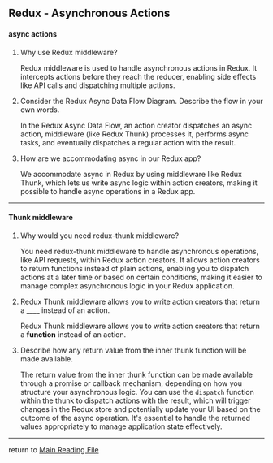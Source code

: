 ## Redux - Asynchronous Actions
#### async actions

1. Why use Redux middleware?

    Redux middleware is used to handle asynchronous actions in Redux. It intercepts actions before they reach the reducer, enabling side effects like API calls and dispatching multiple actions.

2. Consider the Redux Async Data Flow Diagram. Describe the flow in your own words.

    In the Redux Async Data Flow, an action creator dispatches an async action, middleware (like Redux Thunk) processes it, performs async tasks, and eventually dispatches a regular action with the result.
3. How are we accommodating async in our Redux app?

    We accommodate async in Redux by using middleware like Redux Thunk, which lets us write async logic within action creators, making it possible to handle async operations in a Redux app.

---- 
#### Thunk middleware

1. Why would you need redux-thunk middleware?

    You need redux-thunk middleware to handle asynchronous operations, like API requests, within Redux action creators. It allows action creators to return functions instead of plain actions, enabling you to dispatch actions at a later time or based on certain conditions, making it easier to manage complex asynchronous logic in your Redux application.

2. Redux Thunk middleware allows you to write action creators that return a ____ instead of an action.

    Redux Thunk middleware allows you to write action creators that return a **function** instead of an action.

3. Describe how any return value from the inner thunk function will be made available.

    The return value from the inner thunk function can be made available through a promise or callback mechanism, depending on how you structure your asynchronous logic. You can use the `dispatch` function within the thunk to dispatch actions with the result, which will trigger changes in the Redux store and potentially update your UI based on the outcome of the async operation. It's essential to handle the returned values appropriately to manage application state effectively.
-----

return to [Main Reading File](./README.md)